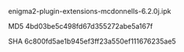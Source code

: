 enigma2-plugin-extensions-mcdonnells-6.2.0j.ipk

MD5 4bd03be5c498fd67d355272abe5a167f

SHA 6c800fd5ae1b945ef3ff23a550ef111676235ae5
